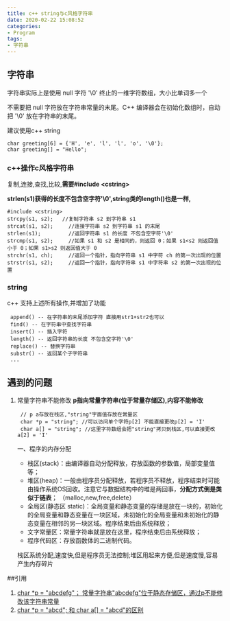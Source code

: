 ```yaml
---
title: c++ string与c风格字符串
date: 2020-02-22 15:08:52
categories:
- Program
tags:
- 字符串
---
```


## 字符串 
字符串实际上是使用 null 字符 '\0' 终止的一维字符数组，大小比单词多一个

不需要把 null 字符放在字符串常量的末尾。C++ 编译器会在初始化数组时，自动把 '\0' 放在字符串的末尾。

建议使用c++ string

    char greeting[6] = {'H', 'e', 'l', 'l', 'o', '\0'}; 
    char greeting[] = "Hello";  

### c++操作c风格字符串
复制,连接,查找,比较,**需要#include \<cstring\>**

**strlen(s1)获得的长度不包含空字符'\0',string类的length()也是一样,**
    
    #include <cstring>  
    strcpy(s1, s2);   //复制字符串 s2 到字符串 s1
    strcat(s1, s2);     //连接字符串 s2 到字符串 s1 的末尾
    strlen(s1);         //返回字符串 s1 的长度 不包含空字符'\0'
    strcmp(s1, s2);     //如果 s1 和 s2 是相同的，则返回 0；如果 s1<s2 则返回值小于 0；如果 s1>s2 则返回值大于 0
    strchr(s1, ch);     //返回一个指针，指向字符串 s1 中字符 ch 的第一次出现的位置
    strstr(s1, s2);     //返回一个指针，指向字符串 s1 中字符串 s2 的第一次出现的位置
    
### string
c++ 支持上述所有操作,并增加了功能

     append() -- 在字符串的末尾添加字符 直接用str1+str2也可以
     find() -- 在字符串中查找字符串
     insert() -- 插入字符
     length() -- 返回字符串的长度 不包含空字符'\0'
     replace() -- 替换字符串
     substr() -- 返回某个子字符串
     ...

## 遇到的问题 
1. 常量字符串不能修改
    **p指向常量字符串(位于常量存储区),内容不能修改**    
    
        // p a存放在栈区,"string"字面值存放在常量区
        char *p = "string"; //可以访问单个字符p[2] 不能直接更改p[2] = 'I'
        char a[] = "string"; //这里字符数组会把"string"拷贝到栈区,可以直接更改a[2] = 'I' 
        
    一、程序的内存分配
    - 栈区(stack)：由编译器自动分配释放，存放函数的参数值，局部变量值等；
    - 堆区(heap)：一般由程序员分配释放，若程序员不释放，程序结束时可能由操作系统OS回收。注意它与数据结构中的堆是两回事，**分配方式倒是类似于链表**； （malloc,new,free,delete）
    - 全局区(静态区 static)：全局变量和静态变量的存储是放在一块的，初始化的全局变量和静态变量在一块区域，未初始化的全局变量和未初始化的静态变量在相邻的另一块区域。程序结束后由系统释放；
    - 文字常量区：常量字符串就是放在这里，程序结束后由系统释放；
    - 程序代码区：存放函数体的二进制代码。
    
    栈区系统分配,速度快,但是程序员无法控制;堆区用起来方便,但是速度慢,容易产生内存碎片
    

##引用
1. [char *p = "abcdefg"； 常量字符串"abcdefg"位于静态存储区，通过p不能修改该字符串常量](https://blog.csdn.net/Castiellee929/article/details/88628617)    
2. [char *p = "abcd"; 和 char a[] = "abcd"的区别](https://blog.csdn.net/dongfanglanyi/article/details/81386752?depth_1-utm_source=distribute.pc_relevant.none-task&utm_source=distribute.pc_relevant.none-task)    
 